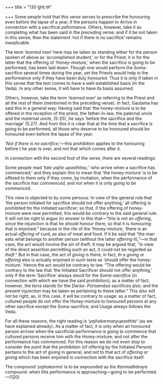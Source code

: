 +++
title = "130 दूराद् एव"

+++
Some people hold that this verse serves to prescribe the honouring even
before the lapse of a year, if the persons happen to Arrive in
connection with a sacrifical peformance. Others, however, take it as
completing what has been said in the preceding verse; and if it be not
taken in this sense, then the statement ‘not if there is no sacrifice’
remains inexplicable.

The term ‘*learned man*’ here may be taken as standing either for the
person spoken of above as ‘accomplished student,’ or for the Priest; it
is for the latter that the offering of ‘Honey-mixture,’ when the
sacrifice is going to be performed, has been laid down. Though one would
perform the Soma-sacrifice several times during the year, yet the
Priests would help in the performance only if they have been duly
honoured. Thus it is only if taken in this sense that the text comes to
have a well-established basis (in the Veda). In any other sense, it will
have to have its basis assumed.

Others, however, take the term ‘*learned man*’ as referring to the
Priest and all the rest of them (mentioned in the preceding verse). In
fact, Gautama has said this in a general way: Having said that ‘the
honey-mixture is to be offered in the reception of the priest, the
father-in-law, the paternal uncle and the maternal uncle, (5-25), he
says ‘before the sacrifice and the marriage’ (5.27). And from this it is
clear that at the time that a sacrifice is going to be performed, all
those who deserve to be honoured should be honoured even before the
lapse of the year.

‘*Not if there is no sacrifice*;’—this prohibition applies to the
honouring before t he year is over, and not that which comes after it.

In connection with the second foot of the verse, there are several
readings:

Some people read ‘*tate yajñe upasthitau*,’ ‘who arrive when a sacrifice
has commenced;’ and they explain this to mean that ‘the honey-mixture’
is to be offered to them only if they come, by invitation, when the
performance of the sacrifice *has commenced*, and not when it is only
*going to be commenced*.

This view is objected to by some persous: In view of the general rule
that ‘the person initiated for sacrifice should not offer anything,’ all
offering is prohibited for the initiated sacrificer; so that, if the
offering of honey-mixture were now permitted, this would be contrary to
the said general rule. It will not be right to argue (in answer to this
that—“this is not an *offering*, since the injunction is that he *should
honour them*, so that it is *honouring* that is enjoined;” because in
the rite of the ‘Honey-mixture, ‘there is an actual *offering* of curd,
as also of meat and food. If it be said that “the man eats what belongs
to another person (without the latter *offering* it),”—in that case, the
act would involve the sin of theft. It may be argued that, “in view of
the direct assertion permitting such an act, it could not be regarded as
*theft*.” But in that case, the act of *giving* is there; in fact, th e
*giving* or *offering* also is actually enjoined in such texts as
‘should offer the honey-mixture.’ Hence the act would be contrary to
law. “The offering would be contrary to the law that ‘the Initiated
Sacrificer should not offer anything,’ only if the term ‘Sacrifice’
always stood for the *Soma-sacrifice* (in connection with which we have
the said prohibition); as a matter of fact, however, the terra stands
for the *Darśa- Pūrṇamāsa* sacrifices also; and the present injunction
may be taken as pertaining to these latter.” This also will not be
right; as, in this case, it will be contrary to usage: as a matter of
fact, cultured people do not offer the Honey-mixture to honoured persons
at any other sacrifice except the Soma-sacrifice; and Usage always
follows the Veda.

For all these reasons, the right reading is ‘*yajñakarmaṇyupasthite*’
(as we have explained already). As a matter of fact, it is only when an
honoured person arrives when the sacrificial performance is going to
commence that cultured persons receive him with the Honey-mixture; and
not after the performance has commenced. For this reason we do not even
stop to consider the point that the prohibition (of offering by the
Initiated Person) pertains to the act of *giving* in general, and not to
that act of *offering or giving* which has been enjoined in connection
with the sacrifice itself.

The compound ‘*yajñakarma*’ is to be expounded as the *Karmadhāraya*
compound: when this performance is approaching—going to be
performed.—(120)


